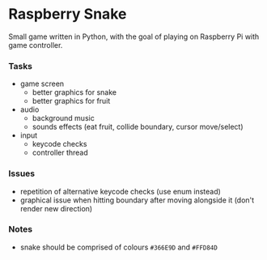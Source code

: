 Raspberry Snake
===============

Small game written in Python, with the goal of playing on Raspberry Pi with game controller.

### Tasks

 - game screen
    - better graphics for snake
    - better graphics for fruit
 - audio
    - background music
    - sounds effects (eat fruit, collide boundary, cursor move/select)
 - input
    - keycode checks
    - controller thread

### Issues

 - repetition of alternative keycode checks (use enum instead)
 - graphical issue when hitting boundary after moving alongside it (don't render new direction)

### Notes

 - snake should be comprised of colours `#366E9D` and `#FFD84D`